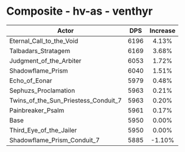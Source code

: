 # Composite - hv-as - venthyr
| Actor | DPS | Increase |
|---|:---:|:---:|
|Eternal_Call_to_the_Void|6196|4.13%|
|Talbadars_Stratagem|6169|3.68%|
|Judgment_of_the_Arbiter|6053|1.72%|
|Shadowflame_Prism|6040|1.51%|
|Echo_of_Eonar|5979|0.48%|
|Sephuzs_Proclamation|5963|0.21%|
|Twins_of_the_Sun_Priestess_Conduit_7|5963|0.20%|
|Painbreaker_Psalm|5961|0.17%|
|Base|5950|0.00%|
|Third_Eye_of_the_Jailer|5950|0.00%|
|Shadowflame_Prism_Conduit_7|5885|-1.10%|
